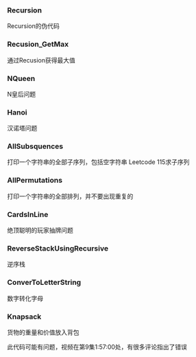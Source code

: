 ### Recursion

Recursion的伪代码

### Recusion_GetMax

通过Recusion获得最大值

### NQueen

N皇后问题

### Hanoi

汉诺塔问题

### AllSubsquences

打印一个字符串的全部子序列，包括空字符串 Leetcode 115求子序列

### AllPermutations

打印一个字符串的全部排列，并不要出现重复的

### CardsInLine

绝顶聪明的玩家抽牌问题

### ReverseStackUsingRecursive

逆序栈

### ConverToLetterString

数字转化字母

### Knapsack

货物的重量和价值放入背包

此代码可能有问题，视频在第9集1:57:00处，有很多评论指出了错误